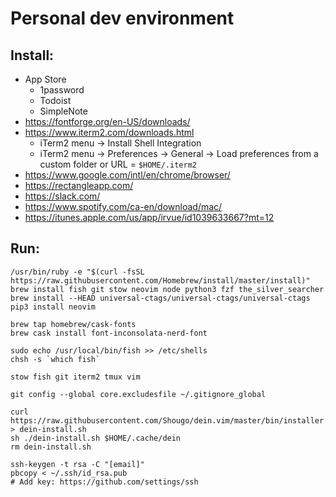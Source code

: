 # Personal dev environment

## Install:
- App Store
  - 1password
  - Todoist
  - SimpleNote
- https://fontforge.org/en-US/downloads/
- https://www.iterm2.com/downloads.html
  - iTerm2 menu -> Install Shell Integration
  - iTerm2 menu -> Preferences -> General -> Load preferences from a custom folder or URL = `$HOME/.iterm2`
- https://www.google.com/intl/en/chrome/browser/
- https://rectangleapp.com/
- https://slack.com/
- https://www.spotify.com/ca-en/download/mac/
- https://itunes.apple.com/us/app/irvue/id1039633667?mt=12

## Run:
    /usr/bin/ruby -e "$(curl -fsSL https://raw.githubusercontent.com/Homebrew/install/master/install)"
    brew install fish git stow neovim node python3 fzf the_silver_searcher
    brew install --HEAD universal-ctags/universal-ctags/universal-ctags
    pip3 install neovim

    brew tap homebrew/cask-fonts
    brew cask install font-inconsolata-nerd-font
    
    sudo echo /usr/local/bin/fish >> /etc/shells
    chsh -s `which fish`

    stow fish git iterm2 tmux vim

    git config --global core.excludesfile ~/.gitignore_global

    curl https://raw.githubusercontent.com/Shougo/dein.vim/master/bin/installer.sh > dein-install.sh
    sh ./dein-install.sh $HOME/.cache/dein
    rm dein-install.sh
    
    ssh-keygen -t rsa -C "[email]"
    pbcopy < ~/.ssh/id_rsa.pub
    # Add key: https://github.com/settings/ssh

